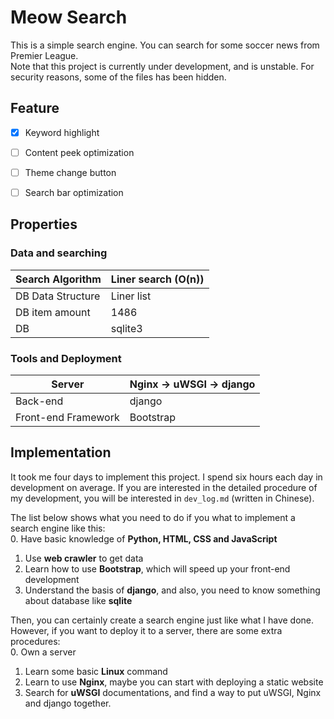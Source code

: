 # Meow Search

This is a simple search engine. You can search for some soccer news from Premier League.  
Note that this project is currently under development, and is unstable. For security reasons, some of the files has been hidden.  



## Feature

- [x] Keyword highlight
- [ ] Content peek optimization
- [ ] Theme change button
- [ ] Search bar optimization



## Properties

### Data and searching

| Search Algorithm  | Liner search (O(n)) |
| ----------------- | ------------------- |
| DB Data Structure | Liner list          |
| DB item amount    | 1486                |
| DB                | sqlite3             |

### Tools and Deployment

| Server              | Nginx -> uWSGI -> django |
| ------------------- | ------------------------ |
| Back-end            | django                   |
| Front-end Framework | Bootstrap                |



## Implementation

It took me four days to implement this project. I spend six hours each day in development on average. If you are interested in the detailed procedure of my development, you will be interested in `dev_log.md` (written in Chinese).  

The list below shows what you need to do if you what to implement a search engine like this:  
0. Have basic knowledge of **Python, HTML, CSS and JavaScript**
1. Use **web crawler** to get data
2. Learn how to use **Bootstrap**, which will speed up your front-end development
3. Understand the basis of **django**, and also, you need to know something about database like **sqlite**

Then, you can certainly create a search engine just like what I have done. However, if you want to deploy it to a server, there are some extra procedures:  
0. Own a server
1. Learn some basic **Linux** command
2. Learn to use **Nginx**, maybe you can start with deploying a static website
3. Search for **uWSGI** documentations, and find a way to put uWSGI, Nginx and django together.